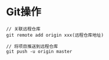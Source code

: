 # Git操作

```shell
// 关联远程仓库
git remote add origin xxx(远程仓库地址)

// 将项目推送到远程仓库
git push -u origin master
```
